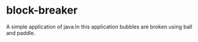 # block-breaker
A simple application of java.In this application bubbles are broken using ball and paddle.
